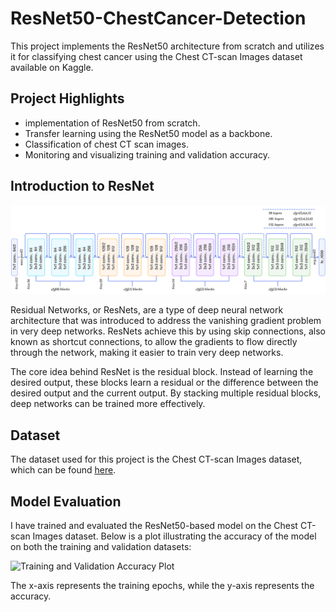 
# ResNet50-ChestCancer-Detection

This project implements the ResNet50 architecture from scratch and utilizes it for classifying chest cancer 
using the Chest CT-scan Images dataset available on Kaggle.

## Project Highlights

- implementation of ResNet50 from scratch.
- Transfer learning using the ResNet50 model as a backbone.
- Classification of chest CT scan images.
- Monitoring and visualizing training and validation accuracy.


## Introduction to ResNet
![resnet50](https://github.com/sevdaimany/ResNet50-ChestCancer-Detection/blob/master/resnet.png)


Residual Networks, or ResNets, are a type of deep neural network architecture that was introduced to address the 
vanishing gradient problem in very deep networks. ResNets achieve this by using skip connections, also known as 
shortcut connections, to allow the gradients to flow directly through the network, making it easier to train 
very deep networks.

The core idea behind ResNet is the residual block. Instead of learning the desired output, these blocks learn a 
residual or the difference between the desired output and the current output. By stacking multiple residual 
blocks, deep networks can be trained more effectively.

## Dataset

The dataset used for this project is the Chest CT-scan Images dataset, which can be found 
[here](https://www.kaggle.com/datasets/mohamedhanyyy/chest-ctscan-images).

## Model Evaluation

I have trained and evaluated the ResNet50-based model on the Chest CT-scan Images dataset. Below is a plot 
illustrating the accuracy of the model on both the training and validation datasets:

![Training and Validation Accuracy 
Plot](https://github.com/sevdaimany/ResNet50-ChestCancer-Detection/blob/master/train_val_plot.png)

The x-axis represents the training epochs, while the y-axis represents the accuracy.




